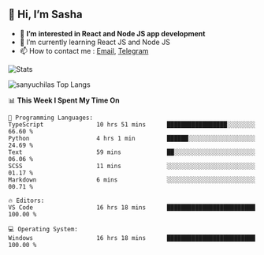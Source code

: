 ## 👋 Hi, I’m Sasha

- 👀 **I’m interested in React and Node JS app development** 
- 🌱 I’m currently learning React JS and Node JS
- 📫 How to contact me : [Email](mailto:sanyuchilas@gmail.com), [Telegram](https://t.me/sanyuchilas)

![Stats](https://github-readme-stats.vercel.app/api?username=sanyuchilas&show_icons=true&theme=react&hide=issues&count_private=true&layout=compact)

![sanyuchilas Top Langs](https://github-readme-stats.vercel.app/api/top-langs/?username=sanyuchilas&theme=react&hide_border=true&include_all_commits=true&count_private=true)

<!--START_SECTION:waka-->
📊 **This Week I Spent My Time On** 

```text
💬 Programming Languages: 
TypeScript               10 hrs 51 mins      █████████████████░░░░░░░░   66.60 % 
Python                   4 hrs 1 min         ██████░░░░░░░░░░░░░░░░░░░   24.69 % 
Text                     59 mins             ██░░░░░░░░░░░░░░░░░░░░░░░   06.06 % 
SCSS                     11 mins             ░░░░░░░░░░░░░░░░░░░░░░░░░   01.17 % 
Markdown                 6 mins              ░░░░░░░░░░░░░░░░░░░░░░░░░   00.71 % 

🔥 Editors: 
VS Code                  16 hrs 18 mins      █████████████████████████   100.00 % 

💻 Operating System: 
Windows                  16 hrs 18 mins      █████████████████████████   100.00 % 
```


<!--END_SECTION:waka-->
